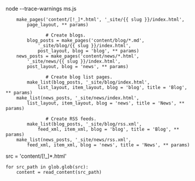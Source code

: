 node --trace-warnings ms.js

        make_pages('content/[!_]*.html', '_site/{{ slug }}/index.html',
            page_layout, ** params)

                   # Create blogs.
            blog_posts = make_pages('content/blog/*.md',
                '_site/blog/{{ slug }}/index.html',
                post_layout, blog = 'blog', ** params)
        news_posts = make_pages('content/news/*.html',
            '_site/news/{{ slug }}/index.html',
            post_layout, blog = 'news', ** params)

                   # Create blog list pages.
            make_list(blog_posts, '_site/blog/index.html',
                list_layout, item_layout, blog = 'blog', title = 'Blog', ** params)
        make_list(news_posts, '_site/news/index.html',
            list_layout, item_layout, blog = 'news', title = 'News', ** params)

                   # Create RSS feeds.
            make_list(blog_posts, '_site/blog/rss.xml',
                feed_xml, item_xml, blog = 'blog', title = 'Blog', ** params)
        make_list(news_posts, '_site/news/rss.xml',
            feed_xml, item_xml, blog = 'news', title = 'News', ** params)

src = 'content/[!_]\*.html'

    for src_path in glob.glob(src):
        content = read_content(src_path)
